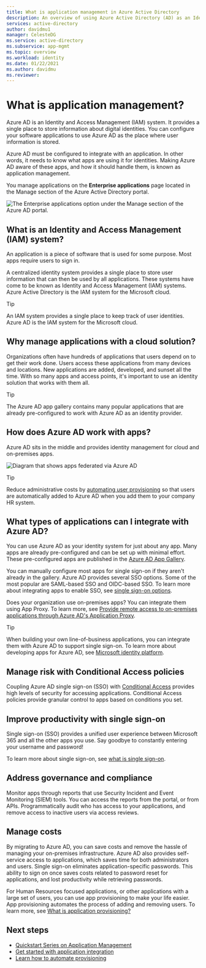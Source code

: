 ```yaml
---
title: What is application management in Azure Active Directory
description: An overview of using Azure Active Directory (AD) as an Identity and Access Management (IAM) system for your cloud and on-premises applications.
services: active-directory
author: davidmu1
manager: CelesteDG
ms.service: active-directory
ms.subservice: app-mgmt
ms.topic: overview
ms.workload: identity
ms.date: 01/22/2021
ms.author: davidmu
ms.reviewer: 
---
```


# What is application management?

Azure AD is an Identity and Access Management (IAM) system. It provides a single place to store information about digital identities. You can configure your software applications to use Azure AD as the place where user information is stored.

Azure AD must be configured to integrate with an application. In other words, it needs to know what apps are using it for identities. Making Azure AD aware of these apps, and how it should handle them, is known as application management.

You manage applications on the **Enterprise applications** page located in the Manage section of the Azure Active Directory portal.

![The Enterprise applications option under the Manage section of the Azure AD portal.](media/what-is-application-management/enterprise-applications-in-nav.png)

## What is an Identity and Access Management (IAM) system?

An application is a piece of software that is used for some purpose. Most apps require users to sign in.

A centralized identity system provides a single place to store user information that can then be used by all applications. These systems have come to be known as Identity and Access Management (IAM) systems. Azure Active Directory is the IAM system for the Microsoft cloud.

>[!TIP]
>An IAM system provides a single place to keep track of user identities. Azure AD is the IAM system for the Microsoft cloud.

## Why manage applications with a cloud solution?

Organizations often have hundreds of applications that users depend on to get their work done. Users access these applications from many devices and locations. New applications are added, developed, and sunset all the time. With so many apps and access points, it's important to use an identity solution that works with them all.

>[!TIP]
>The Azure AD app gallery contains many popular applications that are already pre-configured to work with Azure AD as an identity provider.

## How does Azure AD work with apps?

Azure AD sits in the middle and provides identity management for cloud and on-premises apps.

![Diagram that shows apps federated via Azure AD](media/what-is-application-management/app-management-overview.png)

>[!TIP]
>Reduce administrative costs by [automating user provisioning](../app-provisioning/user-provisioning.md) so that users are automatically added to Azure AD when you add them to your company HR system.

## What types of applications can I integrate with Azure AD?

You can use Azure AD as your identity system for just about any app. Many apps are already pre-configured and can be set up with minimal effort. These pre-configured apps are published in the [Azure AD App Gallery](/azure/active-directory/saas-apps/).

You can manually configure most apps for single sign-on if they aren't already in the gallery. Azure AD provides several SSO options. Some of the most popular are SAML-based SSO and OIDC-based SSO. To learn more about integrating apps to enable SSO, see [single sign-on options](sso-options.md).

Does your organization use on-premises apps? You can integrate them using App Proxy. To learn more, see [Provide remote access to on-premises applications through Azure AD's Application Proxy](../app-proxy/application-proxy.md).

>[!TIP]
>When building your own line-of-business applications, you can integrate them with Azure AD to support single sign-on. To learn more about developing apps for Azure AD, see [Microsoft identity platform](..//develop/v2-overview.md).

## Manage risk with Conditional Access policies

Coupling Azure AD single sign-on (SSO) with [Conditional Access](../conditional-access/concept-conditional-access-cloud-apps.md) provides high levels of security for accessing applications. Conditional Access policies provide granular control to apps based on conditions you set.

## Improve productivity with single sign-on

Single sign-on (SSO) provides a unified user experience between Microsoft 365 and all the other apps you use. Say goodbye to constantly entering your username and password!

To learn more about single sign-on, see [what is single sign-on](what-is-single-sign-on.md).

## Address governance and compliance

Monitor apps through reports that use Security Incident and Event Monitoring (SIEM) tools. You can access the reports from the portal, or from APIs. Programmatically audit who has access to your applications, and remove access to inactive users via access reviews.

## Manage costs

By migrating to Azure AD, you can save costs and remove the hassle of managing your on-premises infrastructure. Azure AD also provides self-service access to applications, which saves time for both administrators and users. Single sign-on eliminates application-specific passwords. This ability to sign on once saves costs related to password reset for applications, and lost productivity while retrieving passwords.

For Human Resources focused applications, or other applications with a large set of users, you can use app provisioning to make your life easier. App provisioning automates the process of adding and removing users. To learn more, see [What is application provisioning?](../app-provisioning/user-provisioning.md)

## Next steps

- [Quickstart Series on Application Management](view-applications-portal.md)
- [Get started with application integration](plan-an-application-integration.md)
- [Learn how to automate provisioning](../app-provisioning/user-provisioning.md)
